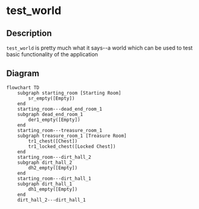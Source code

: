 # test_world

## Description

`test_world` is pretty much what it says--a world which can be used to test basic functionality
of the application

## Diagram

```mermaid
flowchart TD
    subgraph starting_room [Starting Room]
        sr_empty([Empty])
    end
    starting_room---dead_end_room_1
    subgraph dead_end_room_1
        der1_empty([Empty])
    end
    starting_room---treasure_room_1
    subgraph treasure_room_1 [Treasure Room]
        tr1_chest([Chest])
        tr1_locked_chest([Locked Chest])
    end
    starting_room---dirt_hall_2
    subgraph dirt_hall_2
        dh2_empty([Empty])
    end
    starting_room---dirt_hall_1
    subgraph dirt_hall_1
        dh1_empty([Empty])
    end
    dirt_hall_2---dirt_hall_1
```